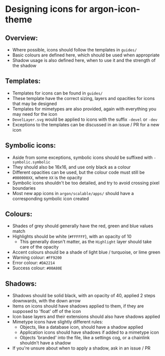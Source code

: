 # Designing icons for argon-icon-theme
## Overview:
 - Where possible, icons should follow the templates in `guides/`
 - Basic colours are defined here, which should be used when appropriate
 - Shadow usage is also defined here, when to use it and the strength of the shadow

## Templates:
 - Templates for icons can be found in `guides/`
 - These template have the correct sizing, layers and opacities for icons that may be designed
 - Templates for mimetypes are also provided, again with everything you may need for the icon
 - `DevelLayer.svg` would be applied to icons with the suffix `-devel` or `-dev`
 - Exceptions to the templates can be discussed in an issue / PR for a new icon

## Symbolic icons:
 - Aside from some exceptions, symbolic icons should be suffixed with `-symbolic.symbolic`
 - They should also be 16x16, and use only black as a colour
 - Different opacities can be used, but the colour code must still be `#000000XX`, where `XX` is the opacity
 - Symbolic icons shouldn't be too detailed, and try to avoid crossing pixel boundaries
 - Most new app icons in `argon/scalable/apps/` should have a corresponding symbolic icon created

## Colours:
 - Shades of grey should generally have the red, green and blue values match
 - Highlights should be white (`#FFFFFF`), with an opacity of 10
   - This generally doesn't matter, as the `Highlight` layer should take care of the opacity
 - Accent colours should be a shade of light blue / turquoise, or lime green
 - Warning colour: `#FF9200`
 - Error colour: `#DA2214`
 - Success colour: `#00A80E`

## Shadows:
 - Shadows should be solid black, with an opacity of 40, applied 2 steps downwards, with the down arrow
 - Items on icons should have shadows applied to them, if they are supposed to 'float' off of the icon
 - Icon base layers and their extensions should also have shadows applied
 - Mimetype icons have slightly different rules:
   - Objects, like a database icon, should have a shadow applied
   - Application icons should have shadows if added to a mimetype icon
   - Objects 'branded' into the file, like a settings cog, or a chainlink shouldn't have a shadow
 - If you're unsure about when to apply a shadow, ask in an issue / PR
